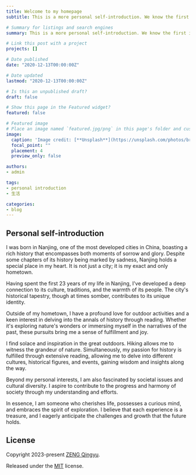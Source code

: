 ```yaml
---
title: Welcome to my homepage
subtitle: This is a more personal self-introduction. We know the first impression is important. This post will help you know more about me.

# Summary for listings and search engines
summary: This is a more personal self-introduction. We know the first impression is important. This post will help you know more about me.

# Link this post with a project
projects: []

# Date published
date: "2020-12-13T00:00:00Z"

# Date updated
lastmod: "2020-12-13T00:00:00Z"

# Is this an unpublished draft?
draft: false

# Show this page in the Featured widget?
featured: false

# Featured image
# Place an image named `featured.jpg/png` in this page's folder and customize its options here.
image:
  caption: 'Image credit: [**Unsplash**](https://unsplash.com/photos/brown-wooden-pathway-between-brown-brick-wall-and-trees-HrZSzpYonmQ)'
  focal_point: ""
  placement: 4
  preview_only: false

authors:
- admin

tags:
- personal introduction
- 生活

categories:
- blog
---
```


## Personal self-introduction

I was born in Nanjing, one of the most developed cities in China, boasting a rich history that encompasses both moments of sorrow and glory. Despite some chapters of its history being marked by sadness, Nanjing holds a special place in my heart. It is not just a city; it is my exact and only hometown.

Having spent the first 23 years of my life in Nanjing, I've developed a deep connection to its culture, traditions, and the warmth of its people. The city's historical tapestry, though at times somber, contributes to its unique identity.

Outside of my hometown, I have a profound love for outdoor activities and a keen interest in delving into the annals of history through reading. Whether it's exploring nature's wonders or immersing myself in the narratives of the past, these pursuits bring me a sense of fulfillment and joy.

I find solace and inspiration in the great outdoors. Hiking allows me to witness the grandeur of nature. Simultaneously, my passion for history is fulfilled through extensive reading, allowing me to delve into different cultures, historical figures, and events, gaining wisdom and insights along the way.

Beyond my personal interests, I am also fascinated by societal issues and cultural diversity. I aspire to contribute to the progress and harmony of society through my understanding and efforts.

In essence, I am someone who cherishes life, possesses a curious mind, and embraces the spirit of exploration. I believe that each experience is a treasure, and I eagerly anticipate the challenges and growth that the future holds.
## License

Copyright 2023-present [ZENG Qingyu](https://qyzeng.xyz).

Released under the [MIT](https://github.com/wowchemy/wowchemy-hugo-modules/blob/master/LICENSE.md) license.
